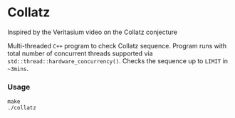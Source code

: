 # Collatz
Inspired by the Veritasium video on the Collatz conjecture

Multi-threaded `C++` program to check Collatz sequence. Program runs with total number
of concurrent threads supported via `std::thread::hardware_concurrency()`. Checks
the sequence up to `LIMIT` in `~3mins`.

### Usage

```shell
make
./collatz
```